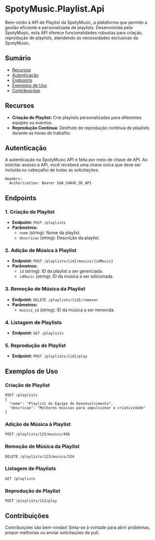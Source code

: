 # SpotyMusic.Playlist.Api

Bem-vindo à API de Playlist da SpotyMusic, a plataforma que permite a gestão eficiente e personalizada de playlists. Desenvolvida pela SpotyMusic, esta API oferece funcionalidades robustas para criação, reprodução de playlists, atendendo às necessidades exclusivas da SpotyMusic.

## Sumário

- [Recursos](#recursos)
- [Autenticação](#autenticação)
- [Endpoints](#endpoints)
- [Exemplos de Uso](#exemplos-de-uso)
- [Contribuições](#contribuições)

## Recursos

- **Criação de Playlist:** Crie playlists personalizadas para diferentes equipes ou eventos.
- **Reprodução Contínua:** Desfrute de reprodução contínua de playlists durante as horas de trabalho.

## Autenticação

A autenticação na SpotyMusic API é feita por meio de chave de API. Ao solicitar acesso à API, você receberá uma chave única que deve ser incluída no cabeçalho de todas as solicitações.

```http
Headers:
  Authorization: Bearer SUA_CHAVE_DE_API
```

## Endpoints

### 1. Criação de Playlist

- **Endpoint:** `POST /playlists`
- **Parâmetros:**
  - `nome` (string): Nome da playlist.
  - `descricao` (string): Descrição da playlist.

### 2. Adição de Música à Playlist

- **Endpoint:** `POST /playlists/{id}/musics/{idMusic}`
- **Parâmetros:**
  - `id` (string): ID da playlist a ser gerenciada.
  - `idMusic` (string): ID da música a ser adicionada.

### 3. Remoção de Música da Playlist

- **Endpoint:** `DELETE /playlists/{id}/remover`
- **Parâmetros:**
  - `musica_id` (string): ID da música a ser removida.

### 4. Listagem de Playlists

- **Endpoint:** `GET /playlists`

### 5. Reprodução de Playlist

- **Endpoint:** `POST /playlists/{id}/play`

## Exemplos de Uso

### Criação de Playlist

```http
POST /playlists
{
  "nome": "Playlist da Equipe de Desenvolvimento",
  "descricao": "Melhores músicas para impulsionar a criatividade"
}
```

### Adição de Música à Playlist

```http
POST /playlists/123/musics/456
```

### Remoção de Música da Playlist

```http
DELETE /playlists/123/musics/324
```

### Listagem de Playlists

```http
GET /playlists
```

### Reprodução de Playlist

```http
POST /playlists/123/play
```

## Contribuições

Contribuições são bem-vindas! Sinta-se à vontade para abrir problemas, propor melhorias ou enviar solicitações de pull.
